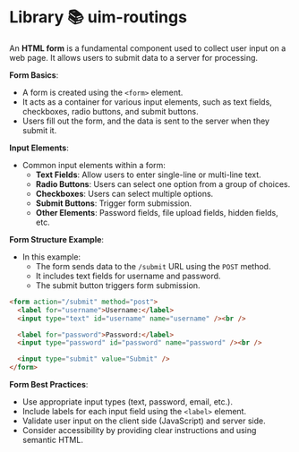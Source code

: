 # Library 📚 uim-routings

An **HTML form** is a fundamental component used to collect user input on a web page. It allows users to submit data to a server for processing.

**Form Basics**:

- A form is created using the `<form>` element.
- It acts as a container for various input elements, such as text fields, checkboxes, radio buttons, and submit buttons.
- Users fill out the form, and the data is sent to the server when they submit it.

**Input Elements**:

- Common input elements within a form:
  - **Text Fields**: Allow users to enter single-line or multi-line text.
  - **Radio Buttons**: Users can select one option from a group of choices.
  - **Checkboxes**: Users can select multiple options.
  - **Submit Buttons**: Trigger form submission.
  - **Other Elements**: Password fields, file upload fields, hidden fields, etc.

**Form Structure Example**:

- In this example:
  - The form sends data to the `/submit` URL using the `POST` method.
  - It includes text fields for username and password.
  - The submit button triggers form submission.

```html
<form action="/submit" method="post">
  <label for="username">Username:</label>
  <input type="text" id="username" name="username" /><br />

  <label for="password">Password:</label>
  <input type="password" id="password" name="password" /><br />

  <input type="submit" value="Submit" />
</form>
```

**Form Best Practices**:

- Use appropriate input types (text, password, email, etc.).
- Include labels for each input field using the `<label>` element.
- Validate user input on the client side (JavaScript) and server side.
- Consider accessibility by providing clear instructions and using semantic HTML.
